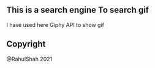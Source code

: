 ## This is a search engine To search gif
I have used here Giphy API to show gif 

## Copyright
@RahulShah 2021